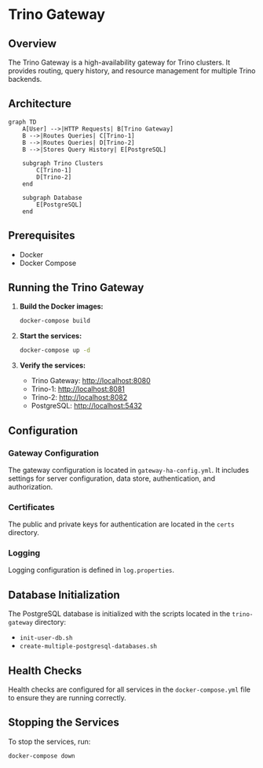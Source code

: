 # Trino Gateway

## Overview
The Trino Gateway is a high-availability gateway for Trino clusters. It provides routing, query history, and resource management for multiple Trino backends.

## Architecture

```mermaid
graph TD
    A[User] -->|HTTP Requests| B[Trino Gateway]
    B -->|Routes Queries| C[Trino-1]
    B -->|Routes Queries| D[Trino-2]
    B -->|Stores Query History| E[PostgreSQL]

    subgraph Trino Clusters
        C[Trino-1]
        D[Trino-2]
    end

    subgraph Database
        E[PostgreSQL]
    end
```

## Prerequisites
- Docker
- Docker Compose

## Running the Trino Gateway
1. **Build the Docker images:**
   ```sh
   docker-compose build
   ```

2. **Start the services:**
   ```sh
   docker-compose up -d
   ```

3. **Verify the services:**
   - Trino Gateway: [http://localhost:8080](http://localhost:8080)
   - Trino-1: [http://localhost:8081](http://localhost:8081)
   - Trino-2: [http://localhost:8082](http://localhost:8082)
   - PostgreSQL: [http://localhost:5432](http://localhost:5432)

## Configuration

### Gateway Configuration
The gateway configuration is located in `gateway-ha-config.yml`. It includes settings for server configuration, data store, authentication, and authorization.

### Certificates
The public and private keys for authentication are located in the `certs` directory.

### Logging
Logging configuration is defined in `log.properties`.

## Database Initialization
The PostgreSQL database is initialized with the scripts located in the `trino-gateway` directory:
- `init-user-db.sh`
- `create-multiple-postgresql-databases.sh`

## Health Checks
Health checks are configured for all services in the `docker-compose.yml` file to ensure they are running correctly.

## Stopping the Services
To stop the services, run:
```sh
docker-compose down
```
